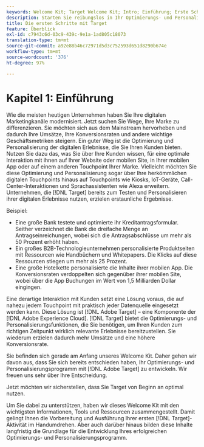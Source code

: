 ```yaml
---
keywords: Welcome Kit; Target Welcome Kit; Intro; Einführung; Erste Schritte
description: Starten Sie reibungslos in Ihr Optimierungs- und Personalisierungsprogramm mit Adobe Target. Die Adobe [!DNL Target] Begrüßungs-Kit ist ein guter Ausgangspunkt.
title: Die ersten Schritte mit Target
feature: Überblick
exl-id: c7943c6d-03c9-439c-9e1a-1ad805c18073
translation-type: tm+mt
source-git-commit: a92e88b46c72971d5d3c752593d651d8290b674e
workflow-type: tm+mt
source-wordcount: '376'
ht-degree: 97%

---
```


# Kapitel 1: Einführung

Wie die meisten heutigen Unternehmen haben Sie Ihre digitalen Marketingkanäle modernisiert. Jetzt suchen Sie Wege, Ihre Marke zu differenzieren. Sie möchten sich aus dem Mainstream hervorheben und dadurch Ihre Umsätze, Ihre Konversionsraten und andere wichtige Geschäftsmetriken steigern. Ein guter Weg ist die Optimierung und Personalisierung der digitalen Erlebnisse, die Sie Ihren Kunden bieten. Nutzen Sie dazu das, was Sie über Ihre Kunden wissen, für eine optimale Interaktion mit ihnen auf Ihrer Website oder mobilen Site, in Ihrer mobilen App oder auf einem anderen Touchpoint Ihrer Marke. Vielleicht möchten Sie diese Optimierung und Personalisierung sogar über Ihre herkömmlichen digitalen Touchpoints hinaus auf Touchpoints wie Kiosks, IoT-Geräte, Call-Center-Interaktionen und Sprachassistenten wie Alexa erweitern. Unternehmen, die [!DNL Target] bereits zum Testen und Personalisieren ihrer digitalen Erlebnisse nutzen, erzielen erstaunliche Ergebnisse.

Beispiel:

* Eine große Bank testete und optimierte ihr Kreditantragsformular. Seither verzeichnet die Bank die dreifache Menge an Antragseinreichungen, wobei sich die Antragsabschlüsse um mehr als 50 Prozent erhöht haben.
* Ein großes B2B-Technologieunternehmen personalisierte Produktseiten mit Ressourcen wie Handbüchern und Whitepapers. Die Klicks auf diese Ressourcen stiegen um mehr als 25 Prozent.
* Eine große Hotelkette personalisierte die Inhalte ihrer mobilen App. Die Konversionsraten verdoppelten sich gegenüber ihrer mobilen Site, wobei über die App Buchungen im Wert von 1,5 Milliarden Dollar eingingen.

Eine derartige Interaktion mit Kunden setzt eine Lösung voraus, die auf nahezu jedem Touchpoint mit praktisch jeder Datenquelle eingesetzt werden kann. Diese Lösung ist [!DNL Adobe Target] – eine Komponente der [!DNL Adobe Experience Cloud]. [!DNL Target] bietet die Optimierungs- und Personalisierungsfunktionen, die Sie benötigen, um Ihren Kunden zum richtigen Zeitpunkt wirklich relevante Erlebnisse bereitzustellen. Sie wiederum erzielen dadurch mehr Umsätze und eine höhere Konversionsrate.

Sie befinden sich gerade am Anfang unseres Welcome Kit. Daher gehen wir davon aus, dass Sie sich bereits entschieden haben, Ihr Optimierungs- und Personalisierungsprogramm mit [!DNL Adobe Target] zu entwickeln. Wir freuen uns sehr über Ihre Entscheidung.

Jetzt möchten wir sicherstellen, dass Sie Target von Beginn an optimal nutzen.

Um Sie dabei zu unterstützen, haben wir dieses Welcome Kit mit den wichtigsten Informationen, Tools und Ressourcen zusammengestellt. Damit gelingt Ihnen die Vorbereitung und Ausführung Ihrer ersten [!DNL Target]-Aktivität im Handumdrehen. Aber auch darüber hinaus bilden diese Inhalte langfristig die Grundlage für die Entwicklung Ihres erfolgreichen Optimierungs- und Personalisierungsprogramm.
